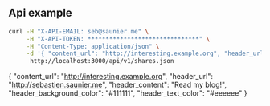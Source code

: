 ## Api example

```bash
curl -H "X-API-EMAIL: seb@saunier.me" \
     -H "X-API-TOKEN: *******************************" \
     -H "Content-Type: application/json" \
     -d '{ "content_url": "http://interesting.example.org", "header_url": "http://sebastien.saunier.me", "header_content": "Read my blog", "header_background_color": "#111111", "header_text_color": "#eeeeee" }' \
      http://localhost:3000/api/v1/shares.json
```

{
    "content_url": "http://interesting.example.org",
    "header_url": "http://sebastien.saunier.me",
    "header_content": "Read my blog!",
    "header_background_color": "#111111",
    "header_text_color": "#eeeeee"
}